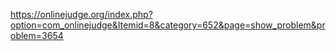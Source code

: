 https://onlinejudge.org/index.php?option=com_onlinejudge&Itemid=8&category=652&page=show_problem&problem=3654